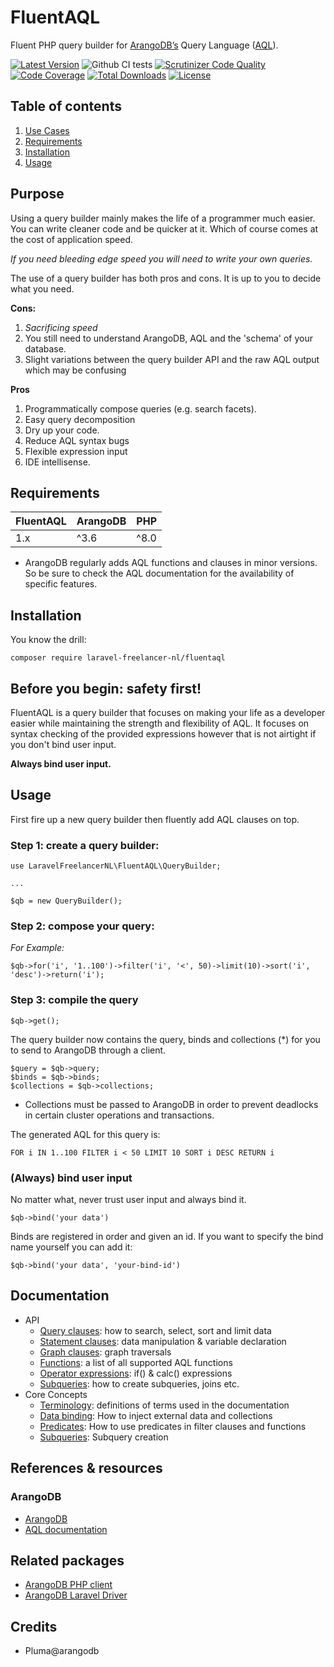 # FluentAQL

Fluent PHP query builder for [ArangoDB’s](https://www.arangodb.com) Query Language ([AQL](https://www.arangodb.com/docs/stable/aql/)).

[![Latest Version](https://poser.pugx.org/laravel-freelancer-nl/fluentaql/v/stable)](//packagist.org/packages/laravel-freelancer-nl/fluentaql)
![Github CI tests](https://github.com/LaravelFreelancerNL/fluentaql/workflows/Continuous%20Integration/badge.svg)
[![Scrutinizer Code Quality](https://scrutinizer-ci.com/g/LaravelFreelancerNL/fluentaql/badges/quality-score.png?b=next)](https://scrutinizer-ci.com/g/LaravelFreelancerNL/fluentaql/?branch=next)
[![Code Coverage](https://scrutinizer-ci.com/g/LaravelFreelancerNL/fluentaql/badges/coverage.png?b=next)](https://scrutinizer-ci.com/g/LaravelFreelancerNL/fluentaql/?branch=next)
<a href="https://packagist.org/packages/laravel-freelancer-nl/fluentaql"><img src="https://poser.pugx.org/laravel-freelancer-nl/fluentaql/downloads" alt="Total Downloads"></a>
[![License](https://poser.pugx.org/laravel-freelancer-nl/fluentaql/license)](//packagist.org/packages/laravel-freelancer-nl/fluentaql)

## Table of contents
1. [Use Cases](#purpose)
2. [Requirements](#requirements)
3. [Installation](#installation)
4. [Usage](#usage)

## Purpose
Using a query builder mainly makes the life of a programmer much easier. You can write cleaner code 
and be quicker at it. Which of course comes at the cost of application speed.

*If you need bleeding edge speed you will need to write your own queries.*

The use of a query builder has both pros and cons. It is up to you to decide what you need.

**Cons:**
1) *Sacrificing speed*
3) You still need to understand ArangoDB, AQL and the 'schema' of your database.
2) Slight variations between the query builder API and the raw AQL output which may be confusing

**Pros**
1) Programmatically compose queries (e.g. search facets).
2) Easy query decomposition 
3) Dry up your code.
4) Reduce AQL syntax bugs
5) Flexible expression input
6) IDE intellisense.

## Requirements
| FluentAQL           | ArangoDB          | PHP               |
| :------------------ | :---------------- | :---------------- |
| 1.x                 | ^3.6              | ^8.0    |

* ArangoDB regularly adds AQL functions and clauses in minor versions. So be sure to check the AQL documentation for the availability of specific features.

## Installation
You know the drill:
```
composer require laravel-freelancer-nl/fluentaql 
```

## Before you begin: safety first!
FluentAQL is a query builder that focuses on making your life as a developer easier while maintaining the strength
and flexibility of AQL. It focuses on syntax checking of the provided expressions 
however that is not airtight if you don't bind user input.

**Always bind user input.**

## Usage
First fire up a new query builder then fluently add AQL clauses on top. 
### Step 1: create a query builder:
```
use LaravelFreelancerNL\FluentAQL\QueryBuilder;

...

$qb = new QueryBuilder();
```
### Step 2: compose your query:
*For Example:*
```
$qb->for('i', '1..100')->filter('i', '<', 50)->limit(10)->sort('i', 'desc')->return('i');
```

### Step 3: compile the query

```
$qb->get();
```
The query builder now contains the query, binds and collections (*) for you to send to ArangoDB through a client.
```
$query = $qb->query;
$binds = $qb->binds;
$collections = $qb->collections;
```
* Collections must be passed to ArangoDB in order to prevent deadlocks in certain cluster operations and transactions.

The generated AQL for this query is: 
```
FOR i IN 1..100 FILTER i < 50 LIMIT 10 SORT i DESC RETURN i
```

### (Always) bind user input
No matter what, never trust user input and always bind it. 
``` 
$qb->bind('your data') 
```

Binds are registered in order and given an id. If you want to specify the bind name yourself you can add it: 
```
$qb->bind('your data', 'your-bind-id')
```

## Documentation
- API
    - [Query clauses](docs/api/query-clauses.md): how to search, select, sort and limit data 
    - [Statement clauses](docs/api/statement-clauses.md): data manipulation & variable declaration
    - [Graph clauses](docs/api/graph-clauses.md): graph traversals
    - [Functions](docs/api/functions.md): a list of all supported AQL functions
    - [Operator expressions](docs/api/operator-expressions.md): if() & calc() expressions
    - [Subqueries](docs/core-concepts/subqueries.md): how to create subqueries, joins etc.
- Core Concepts
    - [Terminology](docs/core-concepts/terminology.md): definitions of terms used in the documentation 
    - [Data binding](docs/core-concepts/data-binding.md): How to inject external data and collections
    - [Predicates](docs/core-concepts/predicates.md): How to use predicates in filter clauses and functions
    - [Subqueries](docs/core-concepts/subqueries.md): Subquery creation

## References & resources 

### ArangoDB
- [ArangoDB](https://arangodb.com) 
- [AQL documentation](https://www.arangodb.com/docs/stable/aql/)

## Related packages
* [ArangoDB PHP client](https://github.com/LaravelFreelancerNL/arangodb-php-client)
* [ArangoDB Laravel Driver](https://github.com/LaravelFreelancerNL/laravel-arangodb)


## Credits
- Pluma@arangodb

